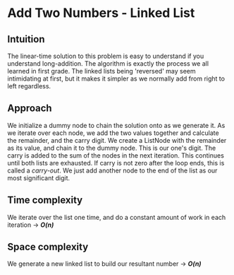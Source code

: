 # Add Two Numbers - Linked List
## Intuition
The linear-time solution to this problem is easy to understand if you understand
long-addition. The algorithm is exactly the process we all learned in first
grade. The linked lists being 'reversed' may seem intimidating at first, but it
makes it simpler as we normally add from right to left regardless.
## Approach
We initialize a dummy node to chain the solution onto as we generate it. As we
iterate over each node, we add the two values together and calculate the
remainder, and the carry digit. We create a ListNode with the remainder as its
value, and chain it to the dummy node. This is our one's digit. The carry is
added to the sum of the nodes in the next iteration. This continues until both
lists are exhausted. If carry is not zero after the loop ends, this is called a
*carry-out*. We just add another node to the end of the list as our most
significant digit.
## Time complexity

We iterate over the list one time, and do a constant amount of work in each
iteration -> ***O(n)***

## Space complexity

We generate a new linked list to build our resultant number -> ***O(n)***
